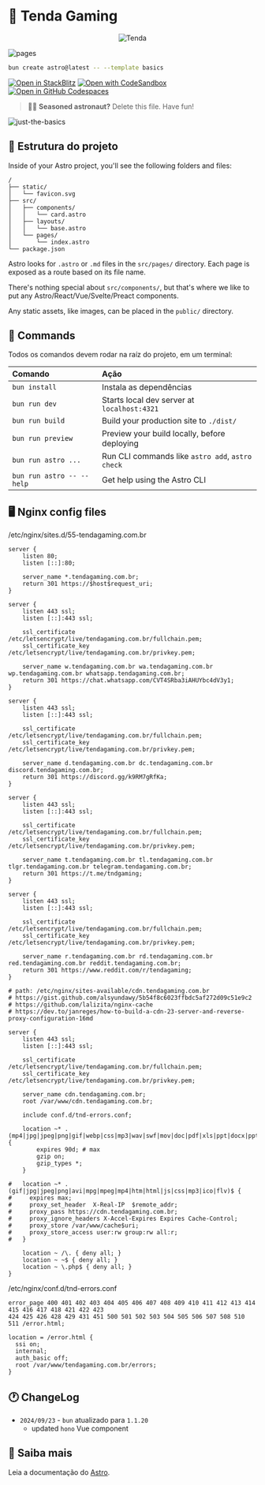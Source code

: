 # 🎪 Tenda Gaming

<div align="center">
  <img src="./public/img/ogp.png" alt="Tenda">
</div>

![pages](https://gitlab.com/sistematico/tendagaming/badges/main/pipeline.svg?key_text=Gitlab+Pages&key_width=85)

```sh
bun create astro@latest -- --template basics
```

[![Open in StackBlitz](https://developer.stackblitz.com/img/open_in_stackblitz.svg)](https://stackblitz.com/github/withastro/astro/tree/latest/examples/basics)
[![Open with CodeSandbox](https://assets.codesandbox.io/github/button-edit-lime.svg)](https://codesandbox.io/p/sandbox/github/withastro/astro/tree/latest/examples/basics)
[![Open in GitHub Codespaces](https://github.com/codespaces/badge.svg)](https://codespaces.new/withastro/astro?devcontainer_path=.devcontainer/basics/devcontainer.json)

> 🧑‍🚀 **Seasoned astronaut?** Delete this file. Have fun!

![just-the-basics](https://github.com/withastro/astro/assets/2244813/a0a5533c-a856-4198-8470-2d67b1d7c554)

## 🚀 Estrutura do projeto

Inside of your Astro project, you'll see the following folders and files:

```text
/
├── static/
│   └── favicon.svg
├── src/
│   ├── components/
│   │   └── card.astro
│   ├── layouts/
│   │   └── base.astro
│   └── pages/
│       └── index.astro
└── package.json
```

Astro looks for `.astro` or `.md` files in the `src/pages/` directory. Each page is exposed as a route based on its file name.

There's nothing special about `src/components/`, but that's where we like to put any Astro/React/Vue/Svelte/Preact components.

Any static assets, like images, can be placed in the `public/` directory.

## 🧞 Commands

Todos os comandos devem rodar na raíz do projeto, em um terminal:

| Comando                   | Ação                                             |
| :------------------------ | :----------------------------------------------- |
| `bun install`             | Instala as dependências                          |
| `bun run dev`             | Starts local dev server at `localhost:4321`      |
| `bun run build`           | Build your production site to `./dist/`          |
| `bun run preview`         | Preview your build locally, before deploying     |
| `bun run astro ...`       | Run CLI commands like `astro add`, `astro check` |
| `bun run astro -- --help` | Get help using the Astro CLI                     |

## 🖥️ Nginx config files

/etc/nginx/sites.d/55-tendagaming.com.br

```
server {
    listen 80;
    listen [::]:80;

    server_name *.tendagaming.com.br;
    return 301 https://$host$request_uri;
}

server {
    listen 443 ssl;
    listen [::]:443 ssl;

    ssl_certificate         /etc/letsencrypt/live/tendagaming.com.br/fullchain.pem;
    ssl_certificate_key     /etc/letsencrypt/live/tendagaming.com.br/privkey.pem;

    server_name w.tendagaming.com.br wa.tendagaming.com.br wp.tendagaming.com.br whatsapp.tendagaming.com.br;
    return 301 https://chat.whatsapp.com/CVT4SRba3iAHUYbc4dV3y1;
}

server {
    listen 443 ssl;
    listen [::]:443 ssl;

    ssl_certificate         /etc/letsencrypt/live/tendagaming.com.br/fullchain.pem;
    ssl_certificate_key     /etc/letsencrypt/live/tendagaming.com.br/privkey.pem;

    server_name d.tendagaming.com.br dc.tendagaming.com.br discord.tendagaming.com.br;
    return 301 https://discord.gg/k9RM7gRfKa;
}

server {
    listen 443 ssl;
    listen [::]:443 ssl;

    ssl_certificate         /etc/letsencrypt/live/tendagaming.com.br/fullchain.pem;
    ssl_certificate_key     /etc/letsencrypt/live/tendagaming.com.br/privkey.pem;

    server_name t.tendagaming.com.br tl.tendagaming.com.br tlgr.tendagaming.com.br telegram.tendagaming.com.br;
    return 301 https://t.me/tndgaming;
}

server {
    listen 443 ssl;
    listen [::]:443 ssl;

    ssl_certificate         /etc/letsencrypt/live/tendagaming.com.br/fullchain.pem;
    ssl_certificate_key     /etc/letsencrypt/live/tendagaming.com.br/privkey.pem;

    server_name r.tendagaming.com.br rd.tendagaming.com.br red.tendagaming.com.br reddit.tendagaming.com.br;
    return 301 https://www.reddit.com/r/tendagaming;
}

# path: /etc/nginx/sites-available/cdn.tendagaming.com.br
# https://gist.github.com/alsyundawy/5b54f8c6023ffbdc5af272d09c51e9c2
# https://github.com/lalizita/nginx-cache
# https://dev.to/janreges/how-to-build-a-cdn-23-server-and-reverse-proxy-configuration-16md

server {
    listen 443 ssl;
    listen [::]:443 ssl;

    ssl_certificate         /etc/letsencrypt/live/tendagaming.com.br/fullchain.pem;
    ssl_certificate_key     /etc/letsencrypt/live/tendagaming.com.br/privkey.pem;

    server_name cdn.tendagaming.com.br;
    root /var/www/cdn.tendagaming.com.br;

    include conf.d/tnd-errors.conf;

    location ~* .(mp4|jpg|jpeg|png|gif|webp|css|mp3|wav|swf|mov|doc|pdf|xls|ppt|docx|pptx|xlsx)$ {
        expires 90d; # max
        gzip on;
        gzip_types *;
    }

#   location ~* .(gif|jpg|jpeg|png|avi|mpg|mpeg|mp4|htm|html|js|css|mp3|ico|flv)$ {
#     expires max;
#     proxy_set_header  X-Real-IP  $remote_addr;
#     proxy_pass https://cdn.tendagaming.com.br;
#     proxy_ignore_headers X-Accel-Expires Expires Cache-Control;
#     proxy_store /var/www/cache$uri;
#     proxy_store_access user:rw group:rw all:r;
#   }

    location ~ /\. { deny all; }
    location ~ ~$ { deny all; }
    location ~ \.php$ { deny all; }
}
```

/etc/nginx/conf.d/tnd-errors.conf

```
error_page 400 401 402 403 404 405 406 407 408 409 410 411 412 413 414 415 416 417 418 421 422 423
424 425 426 428 429 431 451 500 501 502 503 504 505 506 507 508 510 511 /error.html;

location = /error.html {
  ssi on;
  internal;
  auth_basic off;
  root /var/www/tendagaming.com.br/errors;
}
```

## 🕐 ChangeLog

- `2024/09/23` - `bun` atualizado para `1.1.20`
  - updated `hono` Vue component

## 👀 Saiba mais

Leia a documentação do [Astro](https://docs.astro.build).

